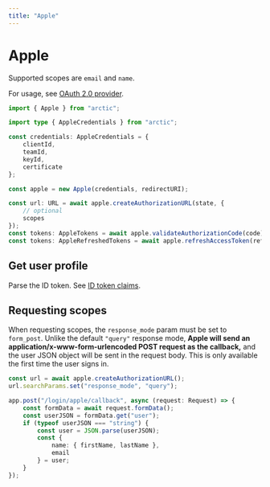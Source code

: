 ```yaml
---
title: "Apple"
---
```


# Apple

Supported scopes are `email` and `name`.

For usage, see [OAuth 2.0 provider](../oauth2.md).

```ts
import { Apple } from "arctic";

import type { AppleCredentials } from "arctic";

const credentials: AppleCredentials = {
	clientId,
	teamId,
	keyId,
	certificate
};

const apple = new Apple(credentials, redirectURI);
```

```ts
const url: URL = await apple.createAuthorizationURL(state, {
	// optional
	scopes
});
const tokens: AppleTokens = await apple.validateAuthorizationCode(code);
const tokens: AppleRefreshedTokens = await apple.refreshAccessToken(refreshToken);
```

## Get user profile

Parse the ID token. See [ID token claims](https://developer.apple.com/documentation/sign_in_with_apple/sign_in_with_apple_rest_api/authenticating_users_with_sign_in_with_apple#3383773).

## Requesting scopes

When requesting scopes, the `response_mode` param must be set to `form_post`. Unlike the default `"query"` response mode, **Apple will send an application/x-www-form-urlencoded POST request as the callback,** and the user JSON object will be sent in the request body. This is only available the first time the user signs in.

```ts
const url = await apple.createAuthorizationURL();
url.searchParams.set("response_mode", "query");
```

```ts
app.post("/login/apple/callback", async (request: Request) => {
	const formData = await request.formData();
	const userJSON = formData.get("user");
	if (typeof userJSON === "string") {
		const user = JSON.parse(userJSON);
		const {
			name: { firstName, lastName },
			email
		} = user;
	}
});
```
